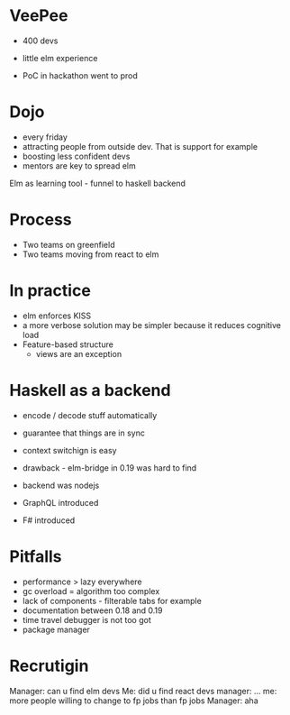 # VeePee

- 400 devs
- little elm experience

- PoC in hackathon went to prod

# Dojo
- every friday
- attracting people from outside dev. That is support for example
- boosting less confident devs
- mentors are key to spread elm

Elm as learning tool - funnel to haskell backend


# Process
- Two teams on greenfield
- Two teams moving from react to elm


# In practice
- elm enforces KISS
- a more verbose solution may be simpler because it reduces cognitive load
- Feature-based structure
  - views are an exception

# Haskell as a backend
- encode / decode stuff automatically
- guarantee that things are in sync
- context switchign is easy
- drawback - elm-bridge in 0.19 was hard to find

- backend was nodejs
- GraphQL introduced
- F# introduced

# Pitfalls
- performance > lazy everywhere
- gc overload = algorithm too complex
- lack of components - filterable tabs for example
- documentation between 0.18 and 0.19
- time travel debugger is not too got
- package manager

# Recrutigin
Manager: can u find elm devs
Me: did u find react devs
manager: ...
me: more people willing to change to fp jobs than fp jobs
Manager: aha
